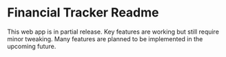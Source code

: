 # Financial Tracker Readme

This web app is in partial release. 
Key features are working but still require minor tweaking. 
Many features are planned to be implemented in the upcoming future. 
